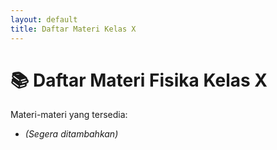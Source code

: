 ```yaml
---
layout: default
title: Daftar Materi Kelas X
---
```


# 📚 Daftar Materi Fisika Kelas X

Materi-materi yang tersedia:

- *(Segera ditambahkan)*

